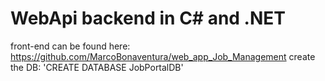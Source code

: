 # WebApi backend in C# and .NET
front-end can be found here: https://github.com/MarcoBonaventura/web_app_Job_Management
create the DB:
'CREATE DATABASE JobPortalDB'
